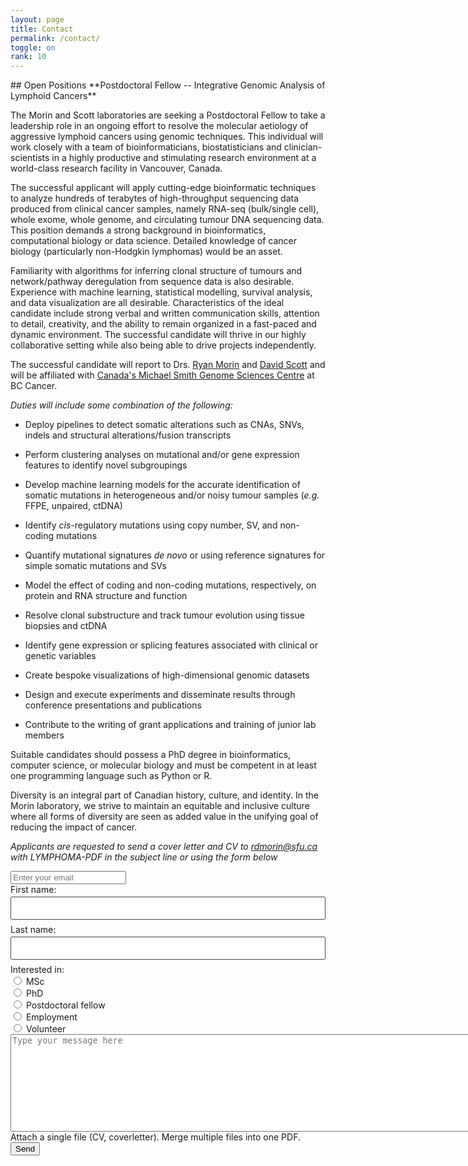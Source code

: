 ```yaml
---
layout: page
title: Contact
permalink: /contact/
toggle: on
rank: 10
---
```

<head>
    <script>UPLOADCARE_PUBLIC_KEY = "9ece2f24515da2c6390d";</script>
<script src="https://ucarecdn.com/libs/widget/2.10.2/uploadcare.full.min.js" charset="utf-8"></script>
</head>
## Open Positions
**Postdoctoral Fellow -- Integrative Genomic Analysis of Lymphoid Cancers**

The Morin and Scott laboratories are seeking a Postdoctoral Fellow to take a leadership role in an ongoing effort to resolve the molecular aetiology of aggressive lymphoid cancers using genomic techniques. This individual will work closely with a team of bioinformaticians, biostatisticians and clinician-scientists in a highly productive and stimulating research environment at a world-class research facility in Vancouver, Canada.

The successful applicant will apply cutting-edge bioinformatic techniques to analyze hundreds of terabytes of high-throughput sequencing data produced from clinical cancer samples, namely RNA-seq (bulk/single cell), whole exome, whole genome, and circulating tumour DNA sequencing data. This position demands a strong background in bioinformatics, computational biology or data science. Detailed knowledge of cancer biology (particularly non-Hodgkin lymphomas) would be an asset.

Familiarity with algorithms for inferring clonal structure of tumours and network/pathway deregulation from sequence data is also desirable. Experience with machine learning, statistical modelling, survival analysis, and data visualization are all desirable. Characteristics of the ideal candidate include strong verbal and written communication skills, attention to detail, creativity, and the ability to remain organized in a fast-paced and dynamic environment. The successful candidate will thrive in our highly collaborative setting while also being able to drive projects independently.

The successful candidate will report to Drs. ​[Ryan Morin​](https://morinlab.github.io/team/) and [David Scott](https://www.bccrc.ca/dept/lcr/people/david-scott) and will be affiliated with [Canada's Michael Smith Genome Sciences Centre](https://www.bcgsc.ca/) at BC Cancer.

*Duties will include some combination of the following:*

- Deploy pipelines to detect somatic alterations such as CNAs, SNVs, indels and structural alterations/fusion transcripts

- Perform clustering analyses on mutational and/or gene expression features to identify novel subgroupings

- Develop machine learning models for the accurate identification of somatic mutations in heterogeneous and/or noisy tumour samples (*e.g.* FFPE, unpaired, ctDNA)

- Identify *cis*-regulatory mutations using copy number, SV, and non-coding mutations

- Quantify mutational signatures *de novo* or using reference signatures for simple somatic mutations and SVs

- Model the effect of coding and non-coding mutations, respectively, on protein and RNA structure and function

- Resolve clonal substructure and track tumour evolution using tissue biopsies and ctDNA

- Identify gene expression or splicing features associated with clinical or genetic variables

- Create bespoke visualizations of high-dimensional genomic datasets

- Design and execute experiments and disseminate results through conference presentations and publications

- Contribute to the writing of grant applications and training of junior lab members

Suitable candidates should possess a PhD degree in bioinformatics, computer science, or molecular biology and must be competent in at least one programming language such as Python or R.

Diversity is an integral part of Canadian history, culture, and identity. In the Morin laboratory, we strive to maintain an equitable and inclusive culture where all forms of diversity are seen as added value in the unifying goal of reducing the impact of cancer.

*Applicants are requested to send a cover letter and CV to rdmorin@sfu.ca with LYMPHOMA-PDF in the subject line or using the form below*


<form class="wj-contact" action="https://formspree.io/{{site.email}}" method="POST">
    <input type="email" name="email" placeholder="Enter your email"><br>
  First name:<br>
  <input type="text" name="firstname"><br>
  Last name:<br>
  <input type="text" name="lastname">
  Interested in:<br>
  <input type="radio" name="application goal" value="MSc"> MSc<br>
  <input type="radio" name="application goal" value="PhD"> PhD<br>
  <input type="radio" name="application goal" value="Postdoctoral"> Postdoctoral fellow<br>
  <input type="radio" name="application goal" value="Work"> Employment <br>
  <input type="radio" name="application goal" value="Volunteer"> Volunteer
  <br>
  <textarea rows="10" cols="150" name="message" placeholder="Type your message here"></textarea>
  Attach a single file (CV, coverletter). Merge multiple files into one PDF.<br> <input type="hidden" role="uploadcare-uploader" name="myFile" />
  <button type="submit">Send</button>
</form>

<style>
form.wj-contact input[type="text"], form.wj-contact textarea[type="text"] {
    width: 100%;
    vertical-align: middle;
    margin-top: 0.25em;
    margin-bottom: 0.5em;
    padding: 0.75em;
    font-family: monospace, sans-serif;
    font-weight: lighter;
    border-style: solid;
    border-color: #444;
    outline-color: #2e83e6;
    border-width: 1px;
    border-radius: 3px;
    transition: box-shadow .2s ease;
}
form.wj-contact input[type="submit"] {
    outline: none;
    color: white;
    background-color: #2e83e6;
    border-radius: 3px;
    padding: 0.5em;
    margin: 0.25em 0 0 0;
    border: 1px solid transparent;
    height: auto;
}
</style>

